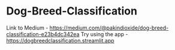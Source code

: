 # Dog-Breed-Classification
Link to Medium - https://medium.com/@pakindioxide/dog-breed-classification-e23b4dc342ea
Try using the app - https://dogbreedclassification.streamlit.app
